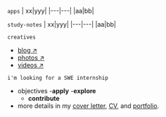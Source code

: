 `apps`
| xx|yyy|
|---|---|
|aa|bb|

`study-notes`
| xx|yyy|
|---|---|
|aa|bb|

`creatives`
  - [blog ↗]()
  - [photos ↗]()
  - [videos ↗]()

`i'm looking for a SWE internship`
- objectives
  -**apply**
  -**explore** 
  - **contribute**
- more details in my [cover letter](), [CV](), and [portfolio]().



